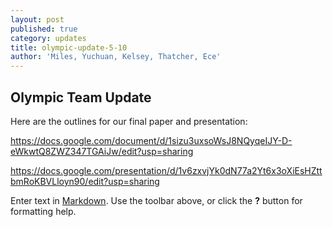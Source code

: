 ```yaml
---
layout: post
published: true
category: updates
title: olympic-update-5-10
author: 'Miles, Yuchuan, Kelsey, Thatcher, Ece'
---
```

## Olympic Team Update

Here are the outlines for our final paper and presentation:

https://docs.google.com/document/d/1sizu3uxsoWsJ8NQyqeIJY-D-eWkwtQ8ZWZ347TGAiJw/edit?usp=sharing

https://docs.google.com/presentation/d/1v6zxvjYk0dN77a2Yt6x3oXiEsHZttbmRoKBVLloyn90/edit?usp=sharing

Enter text in [Markdown](http://daringfireball.net/projects/markdown/). Use the toolbar above, or click the **?** button for formatting help.
